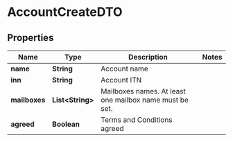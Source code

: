 

# AccountCreateDTO


## Properties

| Name | Type | Description | Notes |
|------------ | ------------- | ------------- | -------------|
|**name** | **String** | Account name |  |
|**inn** | **String** | Account ITN |  |
|**mailboxes** | **List&lt;String&gt;** | Mailboxes names. At least one mailbox name must be set. |  |
|**agreed** | **Boolean** | Terms and Conditions agreed |  |



